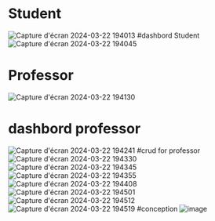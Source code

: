 # Student
![Capture d'écran 2024-03-22 194013](https://github.com/Cherkani/Anttendance_Management_ASP.NET/assets/124716884/ae0ff07e-02de-431f-9215-2f3de855ae7c)
#dashbord Student
![Capture d'écran 2024-03-22 194045](https://github.com/Cherkani/Anttendance_Management_ASP.NET/assets/124716884/e98f3231-c20d-4db1-9aec-8170977c95f0)
# Professor
![Capture d'écran 2024-03-22 194130](https://github.com/Cherkani/Anttendance_Management_ASP.NET/assets/124716884/57348dfc-fb3b-488c-9cb1-a3a7f56d5e5f)
# dashbord professor
![Capture d'écran 2024-03-22 194241](https://github.com/Cherkani/Anttendance_Management_ASP.NET/assets/124716884/6f6aa901-0daa-43ad-9544-b12409cb3583)
#crud for professor
![Capture d'écran 2024-03-22 194330](https://github.com/Cherkani/Anttendance_Management_ASP.NET/assets/124716884/daeb27be-1f37-4dd6-87fd-59ef9de9f275)
![Capture d'écran 2024-03-22 194345](https://github.com/Cherkani/Anttendance_Management_ASP.NET/assets/124716884/f51d74cf-2d16-4fe1-b1c6-773e16edc84b)
![Capture d'écran 2024-03-22 194355](https://github.com/Cherkani/Anttendance_Management_ASP.NET/assets/124716884/68ccb22a-621e-4c21-a28e-5867c627394b)
![Capture d'écran 2024-03-22 194408](https://github.com/Cherkani/Anttendance_Management_ASP.NET/assets/124716884/c9277d99-7fce-424e-b74a-8317223b781e)
![Capture d'écran 2024-03-22 194501](https://github.com/Cherkani/Anttendance_Management_ASP.NET/assets/124716884/28e18eb3-638b-4b3c-959a-cdd17c0026aa)
![Capture d'écran 2024-03-22 194512](https://github.com/Cherkani/Anttendance_Management_ASP.NET/assets/124716884/a3055c7a-4592-4697-8a29-56d6a4762c2d)
![Capture d'écran 2024-03-22 194519](https://github.com/Cherkani/Anttendance_Management_ASP.NET/assets/124716884/394e22b3-1984-4c2d-9420-c878d5dd7cf6)
#conception
![image](https://github.com/Cherkani/Anttendance_Management_ASP.NET/assets/124716884/6d30e2bf-b389-495d-94cf-c08acd8fa9c7)
